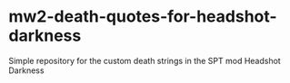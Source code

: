 # mw2-death-quotes-for-headshot-darkness
Simple repository for the custom death strings in the SPT mod Headshot Darkness
